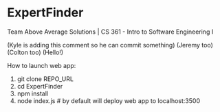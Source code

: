 # ExpertFinder
Team Above Average Solutions | CS 361 - Intro to Software Engineering I

(Kyle is adding this comment so he can commit something)
(Jeremy too)
(Colton too)
(Hello!)

How to launch web app:
1) git clone REPO_URL
2) cd ExpertFinder
3) npm install
4) node index.js     # by default will deploy web app to localhost:3500
